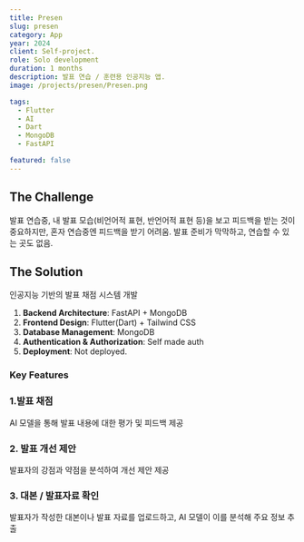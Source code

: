 ```yaml
---
title: Presen
slug: presen
category: App
year: 2024
client: Self-project.
role: Solo development
duration: 1 months
description: 발표 연습 / 훈련용 인공지능 앱.
image: /projects/presen/Presen.png

tags:
  - Flutter
  - AI
  - Dart
  - MongoDB
  - FastAPI

featured: false
---
```


## The Challenge

발표 연습중, 내 발표 모습(비언어적 표현, 반언어적 표현 등)을 보고 피드백을 받는 것이 중요하지만,
혼자 연습중엔 피드백을 받기 어려움.
발표 준비가 막막하고, 연습할 수 있는 곳도 없음.

## The Solution
인공지능 기반의 발표 채점 시스템 개발

1. **Backend Architecture**: FastAPI + MongoDB
2. **Frontend Design**: Flutter(Dart) + Tailwind CSS
3. **Database Management**: MongoDB
4. **Authentication & Authorization**: Self made auth
5. **Deployment**: Not deployed.

### Key Features

### 1.발표 채점
AI 모델을 통해 발표 내용에 대한 평가 및 피드백 제공

### 2. 발표 개선 제안
발표자의 강점과 약점을 분석하여 개선 제안 제공

### 3. 대본 / 발표자료 확인
발표자가 작성한 대본이나 발표 자료를 업로드하고, AI 모델이 이를 분석해 주요 정보 추출
